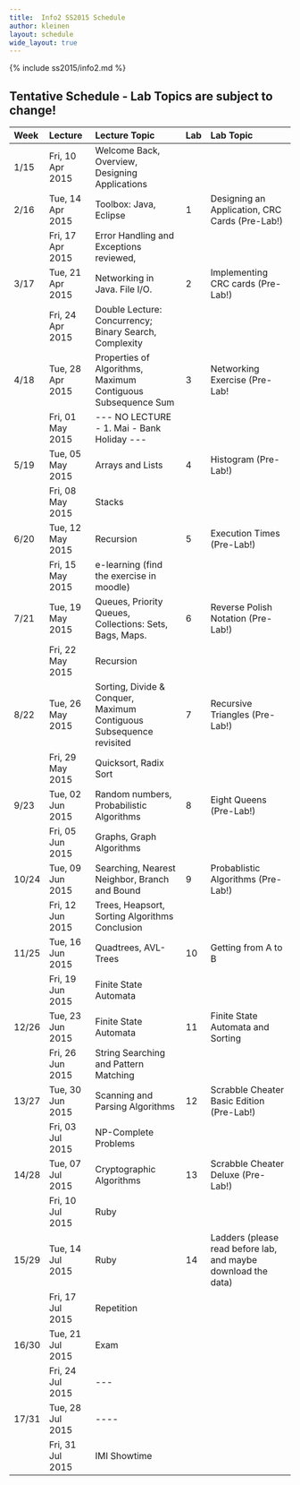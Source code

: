 ```yaml
---
title:  Info2 SS2015 Schedule
author: kleinen
layout: schedule
wide_layout: true
---
```

{% include ss2015/info2.md %}

## Tentative Schedule - Lab Topics are subject to change!

| Week  | Lecture          | Lecture Topic                                                       | Lab | Lab Topic                                                     |
|:------|:-----------------|:--------------------------------------------------------------------|:----|:--------------------------------------------------------------|
| 1/15  | Fri, 10 Apr 2015 | Welcome Back, Overview, Designing Applications                      |     |                                                               |
| 2/16  | Tue, 14 Apr 2015 | Toolbox: Java, Eclipse                                              | 1   | Designing an Application, CRC Cards  (Pre-Lab!)               |
|       | Fri, 17 Apr 2015 | Error Handling and Exceptions reviewed,                             |     |                                                               |
| 3/17  | Tue, 21 Apr 2015 | Networking in Java. File I/O.                                       | 2   | Implementing CRC cards (Pre-Lab!)                             |
|       | Fri, 24 Apr 2015 | Double Lecture: Concurrency; Binary Search, Complexity              |     |                                                               |
| 4/18  | Tue, 28 Apr 2015 | Properties of Algorithms, Maximum Contiguous Subsequence Sum        | 3   | Networking Exercise (Pre-Lab!                                 |
|       | Fri, 01 May 2015 | --- NO LECTURE - 1. Mai - Bank Holiday ---                          |     |                                                               |
| 5/19  | Tue, 05 May 2015 | Arrays and Lists                                                    | 4   | Histogram (Pre-Lab!)                                          |
|       | Fri, 08 May 2015 | Stacks                                                              |     |                                                               |
| 6/20  | Tue, 12 May 2015 | Recursion                                                           | 5   | Execution Times (Pre-Lab!)                                    |
|       | Fri, 15 May 2015 | e-learning (find the exercise in moodle)                            |     |                                                               |
| 7/21  | Tue, 19 May 2015 | Queues, Priority Queues, Collections: Sets, Bags, Maps.             | 6   | Reverse Polish Notation (Pre-Lab!)                            |
|       | Fri, 22 May 2015 | Recursion                                                           |     |                                                               |
| 8/22  | Tue, 26 May 2015 | Sorting, Divide & Conquer, Maximum Contiguous Subsequence revisited | 7   | Recursive Triangles (Pre-Lab!)                                |
|       | Fri, 29 May 2015 | Quicksort, Radix Sort                                               |     |                                                               |
| 9/23  | Tue, 02 Jun 2015 | Random numbers, Probabilistic Algorithms                            | 8   | Eight Queens (Pre-Lab!)                                       |
|       | Fri, 05 Jun 2015 | Graphs, Graph Algorithms                                            |     |                                                               |
| 10/24 | Tue, 09 Jun 2015 | Searching, Nearest Neighbor, Branch and Bound                       | 9   | Probablistic Algorithms  (Pre-Lab!)                           |
|       | Fri, 12 Jun 2015 | Trees, Heapsort,  Sorting Algorithms Conclusion                     |     |                                                               |
| 11/25 | Tue, 16 Jun 2015 | Quadtrees, AVL-Trees                                                | 10  | Getting from A to B                                           |
|       | Fri, 19 Jun 2015 | Finite State Automata                                               |     |                                                               |
| 12/26 | Tue, 23 Jun 2015 | Finite State Automata                                               | 11  | Finite State Automata and Sorting                             |
|       | Fri, 26 Jun 2015 | String Searching and Pattern Matching                               |     |                                                               |
| 13/27 | Tue, 30 Jun 2015 | Scanning and Parsing Algorithms                                     | 12  | Scrabble Cheater Basic Edition (Pre-Lab!)                     |
|       | Fri, 03 Jul 2015 | NP-Complete Problems                                                |     |                                                               |
| 14/28 | Tue, 07 Jul 2015 | Cryptographic Algorithms                                            | 13  | Scrabble Cheater Deluxe (Pre-Lab!)                            |
|       | Fri, 10 Jul 2015 | Ruby                                                                |     |                                                               |
| 15/29 | Tue, 14 Jul 2015 | Ruby                                                                | 14  | Ladders (please read before lab, and maybe download the data) |
|       | Fri, 17 Jul 2015 | Repetition                                                          |     |                                                               |
| 16/30 | Tue, 21 Jul 2015 | Exam                                                                |     |                                                               |
|       | Fri, 24 Jul 2015 | ---                                                                 |     |                                                               |
| 17/31 | Tue, 28 Jul 2015 | ----                                                                |     |                                                               |
|       | Fri, 31 Jul 2015 | IMI Showtime                                                        |     |                                                               |
